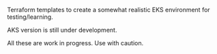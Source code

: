 Terraform templates to create a somewhat realistic EKS environment for testing/learning.

AKS version is still under development.

All these are work in progress. Use with caution.